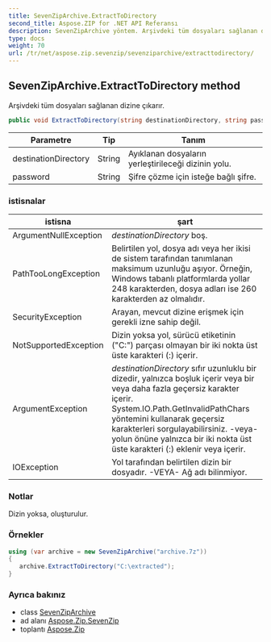 ```yaml
---
title: SevenZipArchive.ExtractToDirectory
second_title: Aspose.ZIP for .NET API Referansı
description: SevenZipArchive yöntem. Arşivdeki tüm dosyaları sağlanan dizine çıkarır.
type: docs
weight: 70
url: /tr/net/aspose.zip.sevenzip/sevenziparchive/extracttodirectory/
---
```

## SevenZipArchive.ExtractToDirectory method

Arşivdeki tüm dosyaları sağlanan dizine çıkarır.

```csharp
public void ExtractToDirectory(string destinationDirectory, string password = null)
```

| Parametre | Tip | Tanım |
| --- | --- | --- |
| destinationDirectory | String | Ayıklanan dosyaların yerleştirileceği dizinin yolu. |
| password | String | Şifre çözme için isteğe bağlı şifre. |

### istisnalar

| istisna | şart |
| --- | --- |
| ArgumentNullException | *destinationDirectory* boş. |
| PathTooLongException | Belirtilen yol, dosya adı veya her ikisi de sistem tarafından tanımlanan maksimum uzunluğu aşıyor. Örneğin, Windows tabanlı platformlarda yollar 248 karakterden, dosya adları ise 260 karakterden az olmalıdır. |
| SecurityException | Arayan, mevcut dizine erişmek için gerekli izne sahip değil. |
| NotSupportedException | Dizin yoksa yol, sürücü etiketinin ("C:\") parçası olmayan bir iki nokta üst üste karakteri (:) içerir. |
| ArgumentException | *destinationDirectory* sıfır uzunluklu bir dizedir, yalnızca boşluk içerir veya bir veya daha fazla geçersiz karakter içerir. System.IO.Path.GetInvalidPathChars yöntemini kullanarak geçersiz karakterleri sorgulayabilirsiniz. -veya- yolun önüne yalnızca bir iki nokta üst üste karakteri (:) eklenir veya içerir. |
| IOException | Yol tarafından belirtilen dizin bir dosyadır. -VEYA- Ağ adı bilinmiyor. |

### Notlar

Dizin yoksa, oluşturulur.

### Örnekler

```csharp
using (var archive = new SevenZipArchive("archive.7z")) 
{ 
   archive.ExtractToDirectory("C:\extracted");
}
```

### Ayrıca bakınız

* class [SevenZipArchive](../)
* ad alanı [Aspose.Zip.SevenZip](../../sevenziparchive/)
* toplantı [Aspose.Zip](../../../)


